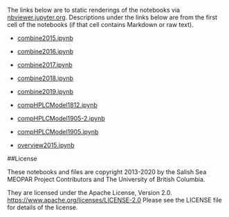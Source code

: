 The links below are to static renderings of the notebooks via
[nbviewer.jupyter.org](https://nbviewer.jupyter.org/).
Descriptions under the links below are from the first cell of the notebooks
(if that cell contains Markdown or raw text).

* [combine2015.ipynb](https://nbviewer.jupyter.org/github/SalishSeaCast/analysis-elise-2/blob/master/notebooks/Nina/combine2015.ipynb)  
    
* [combine2016.ipynb](https://nbviewer.jupyter.org/github/SalishSeaCast/analysis-elise-2/blob/master/notebooks/Nina/combine2016.ipynb)  
    
* [combine2017.ipynb](https://nbviewer.jupyter.org/github/SalishSeaCast/analysis-elise-2/blob/master/notebooks/Nina/combine2017.ipynb)  
    
* [combine2018.ipynb](https://nbviewer.jupyter.org/github/SalishSeaCast/analysis-elise-2/blob/master/notebooks/Nina/combine2018.ipynb)  
    
* [combine2019.ipynb](https://nbviewer.jupyter.org/github/SalishSeaCast/analysis-elise-2/blob/master/notebooks/Nina/combine2019.ipynb)  
    
* [compHPLCModel1812.ipynb](https://nbviewer.jupyter.org/github/SalishSeaCast/analysis-elise-2/blob/master/notebooks/Nina/compHPLCModel1812.ipynb)  
    
* [compHPLCModel1905-2.ipynb](https://nbviewer.jupyter.org/github/SalishSeaCast/analysis-elise-2/blob/master/notebooks/Nina/compHPLCModel1905-2.ipynb)  
    
* [compHPLCModel1905.ipynb](https://nbviewer.jupyter.org/github/SalishSeaCast/analysis-elise-2/blob/master/notebooks/Nina/compHPLCModel1905.ipynb)  
    
* [overview2015.ipynb](https://nbviewer.jupyter.org/github/SalishSeaCast/analysis-elise-2/blob/master/notebooks/Nina/overview2015.ipynb)  
    

##License

These notebooks and files are copyright 2013-2020
by the Salish Sea MEOPAR Project Contributors
and The University of British Columbia.

They are licensed under the Apache License, Version 2.0.
https://www.apache.org/licenses/LICENSE-2.0
Please see the LICENSE file for details of the license.
